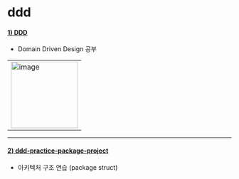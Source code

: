 # ddd

#### [1) DDD](https://github.com/seohaebada/2021to2022/tree/master/ddd/DDD)
- Domain Driven Design 공부
<table><tr><td>
    <img width="150" alt="image" src="https://user-images.githubusercontent.com/87924260/206186781-346d1f50-c7c9-4fbe-bdcf-350e7250e357.png">
</td></tr></table>

---

#### [2) ddd-practice-package-project](https://github.com/seohaebada/2021to2022/tree/master/ddd/ddd-practice-package-project)
- 아키텍처 구조 연습 (package struct)
